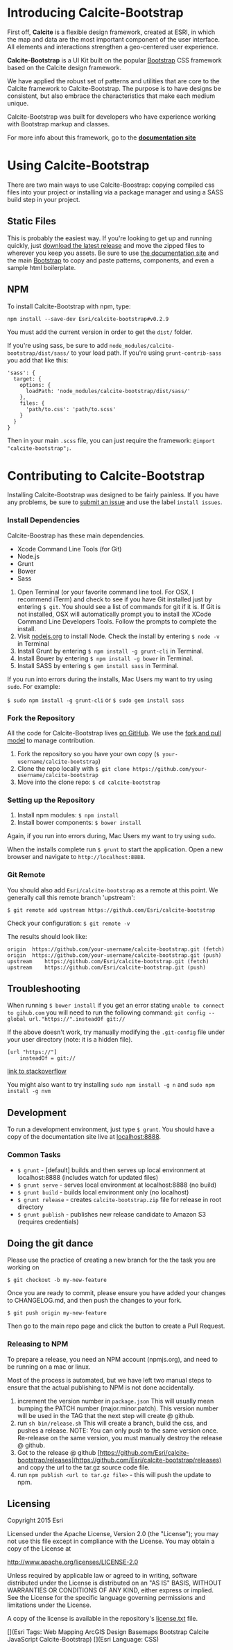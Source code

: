 # Introducing Calcite-Bootstrap

First off, **Calcite** is a flexible design framework, created at ESRI, in which the map and data are the most important component of the user interface. All elements and interactions strengthen a geo-centered user experience.

**Calcite-Bootstrap** is a UI Kit built on the popular [Bootstrap](http://getbootstrap.com) CSS framework based on the Calcite design framework.

We have applied the robust set of patterns and utilities that are core to the Calcite framework to Calcite-Bootstrap. The purpose is to have designs be consistent, but also embrace the characteristics that make each medium unique.

Calcite-Bootstrap was built for developers who have experience working with Bootstrap markup and classes.

For more info about this framework, go to the **[documentation site](http://esri.github.io/calcite-bootstrap/)**

# Using Calcite-Bootstrap

There are two main ways to use Calcite-Boostrap: copying compiled css files into your project or installing via a package manager and using a SASS build step in your project.

## Static Files

This is probably the easiest way. If you're looking to get up and running quickly, just [download the latest release](https://github.com/esri/calcite-bootstrap/releases) and move the zipped files to wherever you keep you assets. Be sure to use [the documentation site](http://esri.github.io/calcite-bootstrap/) and the main [Bootstrap](http://getbootstrap.com) to copy and paste patterns, components, and even a sample html boilerplate.

## NPM

To install Calcite-Bootstrap with npm, type:

```
npm install --save-dev Esri/calcite-bootstrap#v0.2.9
```

You must add the current version in order to get the `dist/` folder.

If you're using sass, be sure to add `node_modules/calcite-bootstrap/dist/sass/` to your load path. If you're using `grunt-contrib-sass` you add that like this:

```
'sass': {
  target: {
    options: {
      loadPath: 'node_modules/calcite-bootstrap/dist/sass/'
    },
    files: {
      'path/to.css': 'path/to.scss'
    }
  }
}
```

Then in your main `.scss` file, you can just require the framework: `@import "calcite-bootstrap";`.

# Contributing to Calcite-Bootstrap

Installing Calcite-Bootstrap was designed to be fairly painless. If you have any problems, be sure to [submit an issue](https://github.com/Esri/calcite-bootstrap/issues/) and use the label `install issues`.

### Install Dependencies

Calcite-Boostrap has these main dependencies. 

- Xcode Command Line Tools (for Git)
- Node.js
- Grunt
- Bower
- Sass

1. Open Terminal (or your favorite command line tool. For OSX, I recommend iTerm) and check to see if you have Git installed just by entering `$ git`. You should see a list of commands for git if it is. If Git is not installed, OSX will automatically prompt you to install the XCode Command Line Developers Tools. Follow the prompts to complete the install.
2. Visit [nodejs.org](http://nodejs.org/) to install Node. Check the install by entering `$ node -v` in Terminal
3. Install Grunt by entering `$ npm install -g grunt-cli` in Terminal.
4. Install Bower by entering `$ npm install -g bower` in Terminal.
5. Install SASS by entering `$ gem install sass` in Terminal.

If you run into errors during the installs, Mac Users my want to try using `sudo`. For example:

`$ sudo npm install -g grunt-cli` or `$ sudo gem install sass`

### Fork the Repository

All the code for Calcite-Bootstrap lives [on GitHub](https://github.com/Esri/calcite-bootstrap). We use the [fork and pull model](https://help.github.com/articles/using-pull-requests/) to manage contribution.

1. Fork the repository so you have your own copy (`$ your-username/calcite-bootstrap`)
2. Clone the repo locally with `$ git clone https://github.com/your-username/calcite-bootstrap`
3. Move into the clone repo:  `$ cd calcite-bootstrap`

### Setting up the Repository

1. Install npm modules: `$ npm install`
2. Install bower components: `$ bower install`

Again, if you run into errors during, Mac Users my want to try using `sudo`.

When the installs complete run `$ grunt` to start the application. Open a new browser and navigate to `http://localhost:8888`.

### Git Remote
You should also add `Esri/calcite-bootstrap` as a remote at this point. We generally call this remote branch 'upstream':

```
$ git remote add upstream https://github.com/Esri/calcite-bootstrap
```

Check your configuration: `$ git remote -v`

The results should look like:
```
origin	https://github.com/your-username/calcite-bootstrap.git (fetch)
origin	https://github.com/your-username/calcite-bootstrap.git (push)
upstream	https://github.com/Esri/calcite-bootstrap.git (fetch)
upstream	https://github.com/Esri/calcite-bootstrap.git (push)
```

## Troubleshooting

When running `$ bower install` if you get an error stating `unable to connect to gihub.com` you will need to run the following command: `git config --global url."https://".insteadOf git://`

If the above doesn't work, try manually modifying the `.git-config` file under your user directory (note: it is a hidden file).

```
[url "https://"]
	insteadOf = git://
```
[link to stackoverflow](http://stackoverflow.com/questions/27417175/bower-install-libraries-issues)

You might also want to try installing `sudo npm install -g n` and `sudo npm install -g nvm`

## Development

To run a development environment, just type `$ grunt`. You should have a copy of the documentation site live at [localhost:8888](http://localhost:8888).

### Common Tasks

- `$ grunt` - [default] builds and then serves up local environment at localhost:8888 (includes watch for updated files)
- `$ grunt serve` - serves local environment at localhost:8888 (no build)
- `$ grunt build` - builds local environment only (no localhost)
- `$ grunt release` - creates `calcite-bootstrap.zip` file for release in root directory 
- `$ grunt publish` - publishes new release candidate to Amazon S3 (requires credentials)

## Doing the git dance

Please use the practice of creating a new branch for the the task you are working on

`$ git checkout -b my-new-feature`

Once you are ready to commit, please ensure you have added your changes to CHANGELOG.md, and then push the changes to your fork.

`$ git push origin my-new-feature`

Then go to the main repo page and click the button to create a Pull Request.

### Releasing to NPM
To prepare a release, you need an NPM account (npmjs.org), and need to be running on a mac or linux.

Most of the process is automated, but we have left two manual steps to ensure that the actual publishing to NPM is not done accidentally.

1. increment the version number in `package.json` This will usually mean bumping the PATCH number (major.minor.patch). This version number will be used in the TAG that the next step will create @ github.
1. run `sh bin/release.sh` This will create a branch, build the css, and pushes a release. NOTE: You can only push to the same version once. Re-release on the same version, you must manually destroy the release @ github.
1. Got to the release @ github [https://github.com/Esri/calcite-bootstrap/releases](https://github.com/Esri/calcite-bootstrap/releases) and copy the url to the tar.gz source code file.
1. run `npm publish <url to tar.gz file>` - this will push the update to npm.

## Licensing
Copyright 2015 Esri

Licensed under the Apache License, Version 2.0 (the "License");
you may not use this file except in compliance with the License.
You may obtain a copy of the License at

   http://www.apache.org/licenses/LICENSE-2.0

Unless required by applicable law or agreed to in writing, software
distributed under the License is distributed on an "AS IS" BASIS,
WITHOUT WARRANTIES OR CONDITIONS OF ANY KIND, either express or implied.
See the License for the specific language governing permissions and
limitations under the License.

A copy of the license is available in the repository's [license.txt](https://github.com/Esri/calcite-bootstrap/blob/master/license.txt) file.

[](Esri Tags: Web Mapping ArcGIS Design Basemaps Bootstrap Calcite JavaScript Calcite-Bootstrap)
[](Esri Language: CSS)
